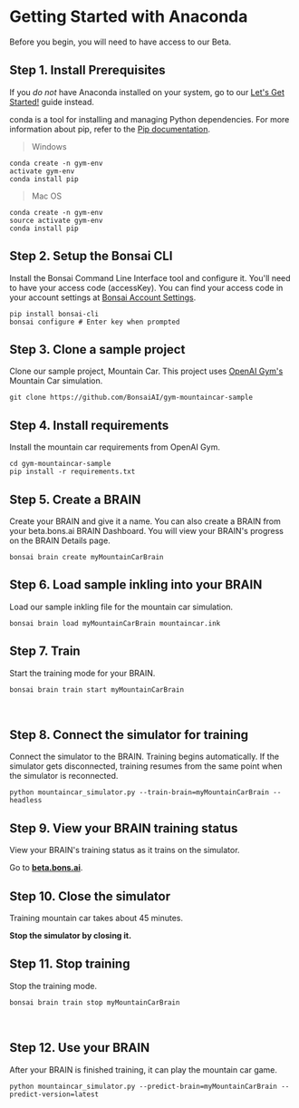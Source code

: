 # Getting Started with Anaconda

<aside class="success">Before you begin, you will need to have access to our Beta.</aside>

## Step 1. Install Prerequisites

If you *do not* have Anaconda installed on your system, go to our [Let's Get Started!](#let-39-s-get-started) guide instead.

conda is a tool for installing and managing Python dependencies. For more information about pip, refer to the [Pip documentation](https://pip.pypa.io/en/stable/).

> Windows

```shell
conda create -n gym-env
activate gym-env
conda install pip
```

> Mac OS

```shell
conda create -n gym-env
source activate gym-env
conda install pip
```

## Step 2. Setup the Bonsai CLI

Install the Bonsai Command Line Interface tool and configure it. You'll need to have your access code (accessKey). You can find your access code in your account settings at [Bonsai Account Settings](https://beta.bons.ai/accounts/settings).

```shell
pip install bonsai-cli
bonsai configure # Enter key when prompted
```

## Step 3. Clone a sample project

Clone our sample project, Mountain Car. This project uses [OpenAI Gym's][3] Mountain Car simulation.

```shell
git clone https://github.com/BonsaiAI/gym-mountaincar-sample
```

## Step 4. Install requirements

Install the mountain car requirements from OpenAI Gym.

```shell
cd gym-mountaincar-sample
pip install -r requirements.txt
```

## Step 5. Create a BRAIN

Create your BRAIN and give it a name. You can also create a BRAIN from your beta.bons.ai BRAIN Dashboard. You will view your BRAIN's progress on the BRAIN Details page.

```shell
bonsai brain create myMountainCarBrain
```

## Step 6. Load sample inkling into your BRAIN

Load our sample inkling file for the mountain car simulation.

```shell
bonsai brain load myMountainCarBrain mountaincar.ink
```

## Step 7. Train

Start the training mode for your BRAIN.

```shell
bonsai brain train start myMountainCarBrain
```
‍

## Step 8. Connect the simulator for training

Connect the simulator to the BRAIN. Training begins automatically. If the simulator gets disconnected, training resumes from the same point when the simulator is reconnected.

```shell
python mountaincar_simulator.py --train-brain=myMountainCarBrain --headless
```

## Step 9. View your BRAIN training status

View your BRAIN's training status as it trains on the simulator.

 Go to [**beta.bons.ai**][4].

## Step 10. Close the simulator

Training mountain car takes about 45 minutes.

**Stop the simulator by closing it.**

## Step 11. Stop training

Stop the training mode.

```shell
bonsai brain train stop myMountainCarBrain
```
‍
## Step 12. Use your BRAIN

After your BRAIN is finished training, it can play the mountain car game.

```shell
python mountaincar_simulator.py --predict-brain=myMountainCarBrain --predict-version=latest
```

[1]: https://bons.ai
[2]: http://docs.bons.ai/getting-started/lets-get-started
[3]: https://gym.openai.com/envs/MountainCar-v0
[4]: https://beta.bons.ai
